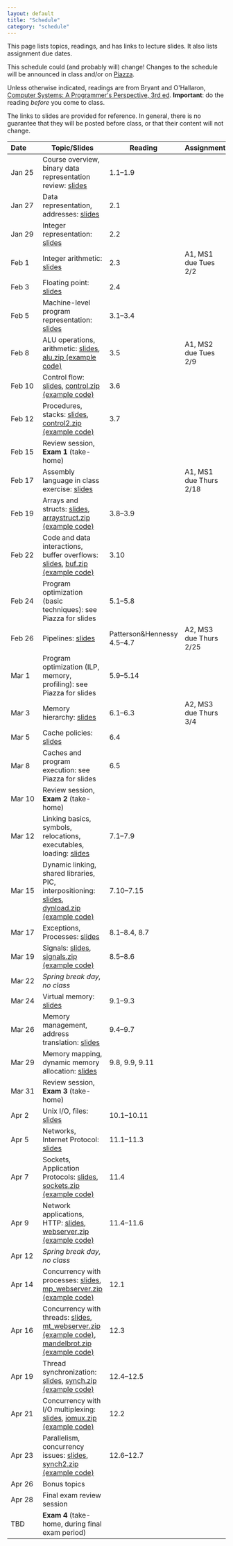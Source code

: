 ```yaml
---
layout: default
title: "Schedule"
category: "schedule"
---
```


This page lists topics, readings, and has links to lecture slides.  It also lists assignment due dates.

This schedule could (and probably will) change!  Changes to the schedule will be announced in class and/or on [Piazza](https://piazza.com/jhu/spring2021/601229).

Unless otherwise indicated, readings are from Bryant and O'Hallaron, [Computer Systems: A Programmer's Perspective, 3rd ed](https://csapp.cs.cmu.edu/).  **Important**: do the reading *before* you come to class.

The links to slides are provided for reference.  In general, there is no guarantee that they will be posted before class, or that their content will not change.

Date&nbsp;&nbsp;&nbsp;&nbsp;&nbsp; | Topic/Slides | Reading | Assignment
------------------ | ------------ | ------- | ----------
Jan 25             | Course overview, binary data representation review: [slides](lectures/lecture01-public.pdf) | 1.1–1.9
Jan 27              | Data representation, addresses: [slides](lectures/lecture02-public.pdf) | 2.1
Jan 29              | Integer representation: [slides](lectures/lecture03-public.pdf) | 2.2
Feb 1              | Integer arithmetic: [slides](lectures/lecture04-public.pdf) | 2.3 | A1, MS1 due Tues 2/2
Feb 3              | Floating point: [slides](lectures/lecture05-public.pdf) | 2.4 |
Feb 5              | Machine-level program representation: [slides](lectures/lecture06-public.pdf) | 3.1–3.4 |
Feb 8              | ALU operations, arithmetic: [slides](lectures/lecture07-public.pdf), [alu.zip (example code)](lectures/alu.zip) | 3.5 | A1, MS2 due Tues 2/9
Feb 10             | Control flow: [slides](lectures/lecture08-public.pdf), [control.zip (example code)](lectures/control.zip) | 3.6 |
Feb 12             | Procedures, stacks: [slides](lectures/lecture09-public.pdf), [control2.zip (example code)](lectures/control2.zip) | 3.7
Feb 15             | Review session, **Exam 1** (take-home)
Feb 17             | Assembly language in class exercise: [slides](lectures/assembly-public.pdf) | | A1, MS1 due Thurs 2/18
Feb 19             | Arrays and structs: [slides](lectures/lecture10-public.pdf), [arraystruct.zip (example code)](lectures/arraystruct.zip) | 3.8–3.9 |
Feb 22             | Code and data interactions, buffer overflows: [slides](lectures/lecture11-public.pdf), [buf.zip (example code)](lectures/buf.zip) | 3.10
Feb 24             | Program optimization (basic techniques): see Piazza for slides | 5.1–5.8 |
Feb 26             | Pipelines: [slides](lectures/lecture13-public.pdf) | Patterson&amp;Hennessy 4.5–4.7 | A2, MS3 due Thurs 2/25
Mar 1              | Program optimization (ILP, memory, profiling): see Piazza for slides | 5.9–5.14 |
Mar 3              | Memory hierarchy: [slides](lectures/lecture15-public.pdf) | 6.1–6.3 | A2, MS3 due Thurs 3/4
Mar 5              | Cache policies: [slides](lectures/lecture16-public.pdf) | 6.4
Mar 8              | Caches and program execution: see Piazza for slides | 6.5 |
Mar 10             | Review session, **Exam 2** (take-home)
Mar 12             | Linking basics, symbols, relocations, executables, loading: [slides](lectures/lecture18-public.pdf) | 7.1–7.9 |
Mar 15             | Dynamic linking, shared libraries, PIC, interpositioning: [slides](lectures/lecture19-public.pdf), [dynload.zip (example code)](lectures/dynload.zip) | 7.10–7.15 |
Mar 17             | Exceptions, Processes: [slides](lectures/lecture20-public.pdf) | 8.1–8.4, 8.7 |
Mar 19             | Signals: [slides](lectures/lecture21-public.pdf), [signals.zip (example code)](lectures/signals.zip) | 8.5–8.6 |
Mar 22             | *Spring break day, no class*
Mar 24             | Virtual memory: [slides](lectures/lecture22-public.pdf) | 9.1–9.3 | 
Mar 26             | Memory management, address translation: [slides](lectures/lecture23-public.pdf) | 9.4–9.7
Mar 29             | Memory mapping, dynamic memory allocation: [slides](lectures/lecture24-public.pdf) | 9.8, 9.9, 9.11 |
Mar 31             | Review session, **Exam 3** (take-home)
Apr 2              | Unix I/O, files: [slides](lectures/lecture25-public.pdf) | 10.1–10.11 |
Apr 5              | Networks, Internet Protocol: [slides](lectures/lecture26-public.pdf) | 11.1–11.3 |
Apr 7              | Sockets, Application Protocols: [slides](lectures/lecture27-public.pdf), [sockets.zip (example code)](lectures/sockets.zip) | 11.4 | 
Apr 9              | Network applications, HTTP: [slides](lectures/lecture28-public.pdf), [webserver.zip (example code)](lectures/webserver.zip) | 11.4–11.6 | 
Apr 12             | *Spring break day, no class*
Apr 14             | Concurrency with processes: [slides](lectures/lecture29-public.pdf), [mp\_webserver.zip (example code)](lectures/mp_webserver.zip) | 12.1 |
Apr 16             | Concurrency with threads: [slides](lectures/lecture30-public.pdf), [mt\_webserver.zip (example code)](lectures/mt_webserver.zip), [mandelbrot.zip (example code)](lectures/mandelbrot.zip) | 12.3 | 
Apr 19             | Thread synchronization: [slides](lectures/lecture31-public.pdf), [synch.zip (example code)](lectures/synch.zip) | 12.4–12.5
Apr 21             | Concurrency with I/O multiplexing: [slides](lectures/lecture32-public.pdf), [iomux.zip (example code)](lectures/iomux.zip) | 12.2 |
Apr 23             | Parallelism, concurrency issues: [slides](lectures/lecture33-public.pdf), [synch2.zip (example code)](lectures/synch2.zip) | 12.6–12.7 |
Apr 26             | Bonus topics | | 
Apr 28             | Final exam review session | |
TBD                | **Exam 4** (take-home, during final exam period)

<!--
Apr 28             | 
-->

